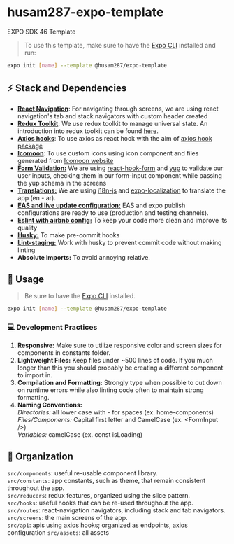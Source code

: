 # husam287-expo-template

EXPO SDK 46 Template

> To use this template, make sure to have the [Expo CLI](https://docs.expo.io/workflow/expo-cli/) installed and run:

```bash
expo init [name] --template @husam287/expo-template
```

## ⚡ Stack and Dependencies

- [**React Navigation**](https://reactnavigation.org/docs/getting-started/): For navigating through screens, we are using react navigation's tab and stack navigators with custom header created
- [**Redux Toolkit**](https://redux-toolkit.js.org/): We use redux toolkit to manage universal state. An introduction into redux toolkit can be found [here](https://www.youtube.com/watch?v=9zySeP5vH9c).
- [**Axios hooks**](https://www.npmjs.com/package/axios-hooks): To use axios as react hook with the aim of [axios hook package](https://www.npmjs.com/package/axios-hooks)
- [**Icomoon**](https://icomoon.io/): To use custom icons using icon component and files generated from [Icomoon website](https://icomoon.io/)
- [**Form Validation:**](https://react-hook-form.com/) We are using [react-hook-form](https://react-hook-form.com/) and [yup](https://www.npmjs.com/package/yup) to validate our user inputs, checking them in our form-input component while passing the yup schema in the screens
- [**Translations:**](https://www.npmjs.com/package/i18n-js) We are using [i18n-js](https://www.npmjs.com/package/i18n-js) and [expo-localization](https://docs.expo.dev/versions/latest/sdk/localization/) to translate the app (en - ar).
- [**EAS and live update configuration:**](https://docs.expo.dev/build/introduction/) EAS and expo publish configurations are ready to use (production and testing channels).
- [**Eslint with airbnb config:**](https://www.npmjs.com/package/eslint-config-airbnb) To keep your code more clean and improve its quality
- [**Husky:**](https://github.com/typicode/husky) To make pre-commit hooks
- [**Lint-staging:**](https://github.com/okonet/lint-staged#Configuration) Work with husky to prevent commit code without making linting
- **Absolute Imports:** To avoid annoying relative.

## 🔧 Usage

> Be sure to have the [Expo CLI](https://docs.expo.io/workflow/expo-cli/) installed.

```bash
expo init [name] --template @husam287/expo-template
```

### 💻 **Development Practices**

1. **Responsive:** Make sure to utilize responsive color and screen sizes for components in constants folder.
2. **Lightweight Files:** Keep files under ~500 lines of code. If you much longer than this you should probably be creating a different component to import in.
3. **Compilation and Formatting:** Strongly type when possible to cut down on runtime errors while also linting code often to maintain strong formatting.
4. **Naming Conventions:**  
   _Directories:_ all lower case with - for spaces (ex. home-components)  
   _Files/Components:_ Capital first letter and CamelCase (ex. \<FormInput />)  
   _Variables:_ camelCase (ex. const isLoading)

## 📂 Organization

`src/components`: useful re-usable component library.  
`src/constants`: app constants, such as theme, that remain consistent throughout the app.  
`src/reducers`: redux features, organized using the slice pattern.  
`src/hooks`: useful hooks that can be re-used throughout the app.  
`src/routes`: react-navigation navigators, including stack and tab navigators.  
`src/screens`: the main screens of the app.  
`src/api`: apis using axios hooks; organized as endpoints, axios configuration
`src/assets`: all assets

